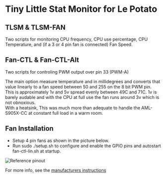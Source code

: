 # Tiny Little Stat Monitor for Le Potato

TLSM & TLSM-FAN
--------------------------------------
Two scripts for monitoring CPU frequency, CPU use percentage, CPU Temperature, and (if a 3 or 4 pin fan is connected) Fan Speed.


Fan-CTL & Fan-CTL-Alt
--------------------------------------
Two scripts for controling PWM output over pin 33 (PWM-A)

The main option measure temperature and in millidegrees and converts that value linearly to a fan speed between 50 and 255 on the 8 bit PWM pin.  
This is approximately 1v and 5v spread evenly between 49C and 71C.  1v is barely audable and with the CPU at full use the fan runs around 3v which is not obnoxious.  
With a heatsink, This was much more than adequate to handle the AML-S905X-CC at constant full load in a warm room.


Fan Installation
--------------------------------------
* Setup 4 pin fans as shown in the picture below. 
* Run sudo ./setup.sh to configure and enable the GPIO pins and autostart fan-ctl-lin.sh at startup.

![Reference pinout](https://hub.libre.computer/uploads/db1613/original/2X/c/c8d7387f5f0af578b266ec8915fb52f3f289ced3.jpeg "Le Potato reference pinout")

For more info, see the [manufacturers instructions](https://hub.libre.computer/t/how-to-read-and-control-pwm-fan-speed-on-aml-s905x-cc/541)
